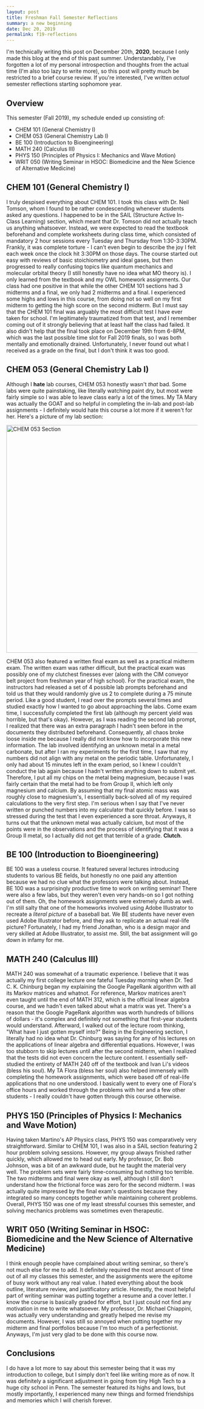```yaml
---
layout: post
title: Freshman Fall Semester Reflections
summary: a new beginning
date: Dec 20, 2019
permalink: f19-reflections
---
```


I'm technically writing this post on December 20th, **2020**, because I only made this blog at the end of this past summer. Understandably, I've forgotten a lot of my personal introspection and thoughts from the actual time (I'm also too lazy to write more), so this post will pretty much be restricted to a brief course review. If you're interested, I've written *actual* semester reflections starting sophomore year.

## Overview
This semester (Fall 2019), my schedule ended up consisting of:

* CHEM 101 (General Chemistry I)
* CHEM 053 (General Chemistry Lab I)
* BE 100 (Introduction to Bioengineering)
* MATH 240 (Calculus III)
* PHYS 150 (Principles of Physics I: Mechanics and Wave Motion)
* WRIT 050 (Writing Seminar in HSOC: Biomedicine and the New Science of Alternative Medicine)

## CHEM 101 (General Chemistry I)
I truly despised everything about CHEM 101. I took this class with Dr. Neil Tomson, whom I found to be rather condescending whenever students asked any questions. I happened to be in the SAIL (Structure Active In-Class Learning) section, which meant that Dr. Tomson did not actually teach us anything whatsoever. Instead, we were expected to read the textbook beforehand and complete worksheets during class time, which consisted of mandatory 2 hour sessions every Tuesday and Thursday from 1:30-3:30PM. Frankly, it was complete torture - I can't even begin to describe the joy I felt each week once the clock hit 3:30PM on those days. The course started out easy with reviews of basic stoichiometry and ideal gases, but then progressed to really confusing topics like quantum mechanics and molecular orbital theory (I still honestly have no idea what MO theory is). I only learned from the textbook and my OWL homework assignments. Our class had one positive in that while the other CHEM 101 sections had 3 midterms and a final, we only had 2 midterms and a final. I experienced some highs and lows in this course, from doing not so well on my first midterm to getting the high score on the second midterm. But I must say that the CHEM 101 final was arguably the most difficult test I have ever taken for school. I'm legitimately traumatized from that test, and I remember coming out of it strongly believing that at least half the class had failed. It also didn't help that the final took place on December 19th from 6-8PM, which was the last possible time slot for Fall 2019 finals, so I was both mentally and emotionally drained. Unfortunately, I never found out what I received as a grade on the final, but I don't think it was too good.

## CHEM 053 (General Chemistry Lab I)
Although I **hate** lab courses, CHEM 053 honestly wasn't *that* bad. Some labs were quite painstaking, like literally watching paint dry, but most were fairly simple so I was able to leave class early a lot of the times. My TA Mary was actually the GOAT and so helpful in completing the in-lab and post-lab assignments - I definitely would hate this course a lot more if it weren't for her. Here's a picture of my lab section:

<img alt="CHEM 053 Section" src="../../img/chem_053.JPG" width="600px">

CHEM 053 also featured a written final exam as well as a practical midterm exam. The written exam was rather difficult, but the practical exam was possibly one of my clutchest finesses ever (along with the CIM conveyor belt project from freshman year of high school). For the practical exam, the instructors had released a set of 4 possible lab prompts beforehand and told us that they would randomly give us 2 to complete during a 75 minute period. Like a good student, I read over the prompts several times and studied exactly how I wanted to go about approaching the labs. Come exam time, I successfully completed the first lab (although my percent yield was horrible, but that's okay). However, as I was reading the second lab prompt, I realized that there was an extra paragraph I hadn't seen before in the documents they distributed beforehand. Consequently, all chaos broke loose inside me because I really did not know how to incorporate this new information. The lab involved identifying an unknown metal in a metal carbonate, but after I ran my experiments for the first time, I saw that my numbers did not align with any metal on the periodic table. Unfortunately, I only had about 15 minutes left in the exam period, so I knew I couldn't conduct the lab again because I hadn't written anything down to submit yet. Therefore, I put all my chips on the metal being magnesium, because I was fairly certain that the metal had to be from Group II, which left only magnesium and calcium. By assuming that my final atomic mass was roughly close to magnesium's, I essentially back-solved all of my required calculations to the very first step. I'm serious when I say that I've never written or punched numbers into my calculator that quickly before. I was so stressed during the test that I even experienced a sore throat. Anyways, it turns out that the unknown metal was actually calcium, but most of the points were in the observations and the process of identifying that it was a Group II metal, so I actually did not get that terrible of a grade. **Clutch**.

## BE 100 (Introduction to Bioengineering)
BE 100 was a useless course. It featured several lectures introducing students to various BE fields, but honestly no one paid any attention because we had no clue what the professors were talking about. Instead, BE 100 was a surprisingly productive time to work on writing seminar! There were also a few labs, but they weren't even very hands-on so I got nothing out of them. Oh, the homework assignments were extremely dumb as well. I'm still salty that one of the homeworks involved using Adobe Illustrator to recreate a *literal picture* of a baseball bat. We BE students have never even used Adobe Illustrator before, and they ask to replicate an actual real-life picture? Fortunately, I had my friend Jonathan, who is a design major and very skilled at Adobe Illustrator, to assist me. Still, the bat assignment will go down in infamy for me.

## MATH 240 (Calculus III)
MATH 240 was somewhat of a traumatic experience. I believe that it was actually my first college lecture one fateful Tuesday morning when Dr. Ted C. K. Chinburg began my explaining the Google PageRank algorithm with all its Markov matrices and whatnot. For reference, Markov matrices aren't even taught until the end of MATH 312, which is the official linear algebra course, and we hadn't even talked about what a matrix was yet. There's a reason that the Google PageRank algorithm was worth hundreds of billions of dollars - it's complex and definitely not something that first-year students would understand. Afterward, I walked out of the lecture room thinking, "What have I just gotten myself into?" Being in the Engineering section, I literally had no idea what Dr. Chinburg was saying for any of his lectures on the applications of linear algebra and differential equations. However, I was too stubborn to skip lectures until after the second midterm, when I realized that the tests did not even concern the lecture content. I essentially self-studied the entirety of MATH 240 off of the textbook and Ivan Li's videos (bless his soul). My TA Flora (bless her soul) also helped immensely with completing the homework assignments, which were based off of real-life applications that no one understood. I basically went to every one of Flora's office hours and worked through the problems with her and a few other students - I really couldn't have gotten through this course otherwise.

## PHYS 150 (Principles of Physics I: Mechanics and Wave Motion)
Having taken Martino's AP Physics class, PHYS 150 was comparatively very straightforward. Similar to CHEM 101, I was also in a SAIL section featuring 2 hour problem solving sessions. However, my group always finished rather quickly, which allowed me to head out early. My professor, Dr. Bob Johnson, was a bit of an awkward dude, but he taught the material very well. The problem sets were fairly time-consuming but nothing too terrible. The two midterms and final were okay as well, although I still don't understand how the frictional force was zero for the second midterm. I was actually quite impressed by the final exam's questions because they integrated so many concepts together while maintaining coherent problems. Overall, PHYS 150 was one of my least stressful courses this semester, and solving mechanics problems was sometimes even therapeutic.

## WRIT 050 (Writing Seminar in HSOC: Biomedicine and the New Science of Alternative Medicine)
I think enough people have complained about writing seminar, so there's not much else for me to add. It definitely required the most amount of time out of all my classes this semester, and the assignments were the epitome of busy work without any real value. I hated everything about the book outline, literature review, and justificatory article. Honestly, the most helpful part of writing seminar was putting together a resume and a cover letter. I know the course is basically graded for effort, but I just could not find any motivation in me to write whatsoever. My professor, Dr. Michael Chiappini, was actually very understanding and greatly helped me revise my documents. However, I was still so annoyed when putting together my midterm and final portfolios because I'm too much of a perfectionist. Anyways, I'm just very glad to be done with this course now.

## Conclusions
I do have a lot more to say about this semester being that it was my introduction to college, but I simply don't feel like writing more as of now. It was definitely a significant adjustment in going from tiny High Tech to a huge city school in Penn. The semester featured its highs and lows, but mostly importantly, I experienced many new things and formed friendships and memories which I will cherish forever.
